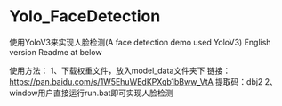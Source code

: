 # Yolo_FaceDetection
使用YoloV3来实现人脸检测(A face detection demo used YoloV3)
English version Readme at below

使用方法：
1、下载权重文件，放入model_data文件夹下
链接：
https://pan.baidu.com/s/1W5EhuWEdKPXqb1bBww_VtA 
提取码：dbj2 
2、window用户直接运行run.bat即可实现人脸检测
